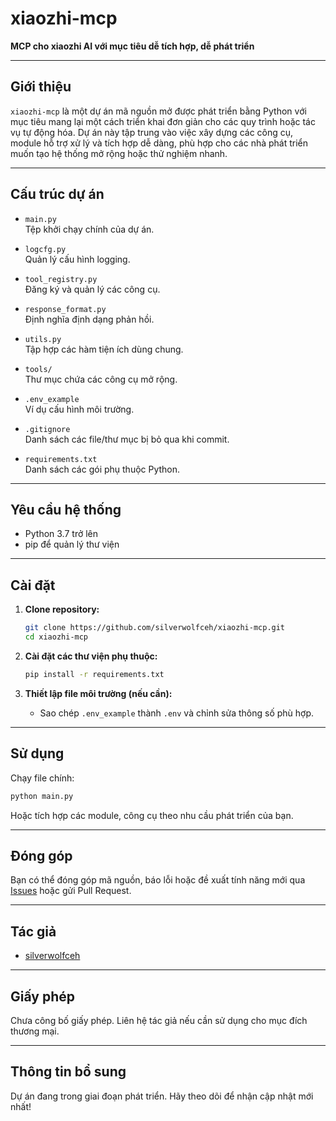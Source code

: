 # xiaozhi-mcp

**MCP cho xiaozhi AI với mục tiêu dễ tích hợp, dễ phát triển**

---

## Giới thiệu

`xiaozhi-mcp` là một dự án mã nguồn mở được phát triển bằng Python với mục tiêu mang lại một cách triển khai đơn giản cho các quy trình hoặc tác vụ tự động hóa. Dự án này tập trung vào việc xây dựng các công cụ, module hỗ trợ xử lý và tích hợp dễ dàng, phù hợp cho các nhà phát triển muốn tạo hệ thống mở rộng hoặc thử nghiệm nhanh.

---

## Cấu trúc dự án

- `main.py`  
  Tệp khởi chạy chính của dự án.

- `logcfg.py`  
  Quản lý cấu hình logging.

- `tool_registry.py`  
  Đăng ký và quản lý các công cụ.

- `response_format.py`  
  Định nghĩa định dạng phản hồi.

- `utils.py`  
  Tập hợp các hàm tiện ích dùng chung.

- `tools/`  
  Thư mục chứa các công cụ mở rộng.

- `.env_example`  
  Ví dụ cấu hình môi trường.

- `.gitignore`  
  Danh sách các file/thư mục bị bỏ qua khi commit.

- `requirements.txt`  
  Danh sách các gói phụ thuộc Python.

---

## Yêu cầu hệ thống

- Python 3.7 trở lên
- pip để quản lý thư viện

---

## Cài đặt

1. **Clone repository:**
   ```bash
   git clone https://github.com/silverwolfceh/xiaozhi-mcp.git
   cd xiaozhi-mcp
   ```

2. **Cài đặt các thư viện phụ thuộc:**
   ```bash
   pip install -r requirements.txt
   ```

3. **Thiết lập file môi trường (nếu cần):**
   - Sao chép `.env_example` thành `.env` và chỉnh sửa thông số phù hợp.

---

## Sử dụng

Chạy file chính:
```bash
python main.py
```
Hoặc tích hợp các module, công cụ theo nhu cầu phát triển của bạn.

---

## Đóng góp

Bạn có thể đóng góp mã nguồn, báo lỗi hoặc đề xuất tính năng mới qua [Issues](https://github.com/silverwolfceh/xiaozhi-mcp/issues) hoặc gửi Pull Request.

---

## Tác giả

- [silverwolfceh](https://github.com/silverwolfceh)

---

## Giấy phép

Chưa công bố giấy phép. Liên hệ tác giả nếu cần sử dụng cho mục đích thương mại.

---

## Thông tin bổ sung

Dự án đang trong giai đoạn phát triển. Hãy theo dõi để nhận cập nhật mới nhất!
